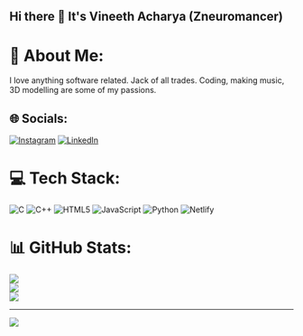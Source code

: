 ## Hi there 👋 It's Vineeth Acharya (Zneuromancer)

# 💫 About Me:
I love anything software related. Jack of all trades. Coding, making music, 3D modelling are some of my passions.


## 🌐 Socials:
 [![Instagram](https://img.shields.io/badge/Instagram-%23E4405F.svg?logo=Instagram&logoColor=white)](https://instagram.com/vin.ach) [![LinkedIn](https://img.shields.io/badge/LinkedIn-%230077B5.svg?logo=linkedin&logoColor=white)](https://www.linkedin.com/in/vineeth-acharya-5b143829b/) 

# 💻 Tech Stack:
![C](https://img.shields.io/badge/c-%2300599C.svg?style=for-the-badge&logo=c&logoColor=white) ![C++](https://img.shields.io/badge/c++-%2300599C.svg?style=for-the-badge&logo=c%2B%2B&logoColor=white) ![HTML5](https://img.shields.io/badge/html5-%23E34F26.svg?style=for-the-badge&logo=html5&logoColor=white) ![JavaScript](https://img.shields.io/badge/javascript-%23323330.svg?style=for-the-badge&logo=javascript&logoColor=%23F7DF1E) ![Python](https://img.shields.io/badge/python-3670A0?style=for-the-badge&logo=python&logoColor=ffdd54) ![Netlify](https://img.shields.io/badge/netlify-%23000000.svg?style=for-the-badge&logo=netlify&logoColor=#00C7B7)
# 📊 GitHub Stats:
![](https://github-readme-stats.vercel.app/api?username=Zneuromancer3&theme=dark&hide_border=false&include_all_commits=false&count_private=false)<br/>
![](https://github-readme-streak-stats.herokuapp.com/?user=Zneuromancer3&theme=dark&hide_border=false)<br/>
![](https://github-readme-stats.vercel.app/api/top-langs/?username=Zneuromancer3&theme=dark&hide_border=false&include_all_commits=false&count_private=false&layout=compact)

---
[![](https://visitcount.itsvg.in/api?id=Zneuromancer3&icon=0&color=0)](https://visitcount.itsvg.in)

<!-- Proudly created with GPRM ( https://gprm.itsvg.in ) -->
